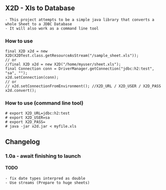 ## X2D - Xls to Database
    - This project attempts to be a simple java library that converts a whole Sheet to a JDBC Database
    - It will also work as a command line tool
    
### How to use
```
final X2D x2d = new X2D(X2DTest.class.getResourceAsStream("/sample_sheet.xls"));
// or
//final X2D x2d = new X2D("/home/myuser/sheet.xls");
final Connection conn = DriverManager.getConnection("jdbc:h2:test", "sa", "");
x2d.setConnection(conn);
// or
// x2d.setConnectionFromEnvironment(); //X2D_URL / X2D_USER / X2D_PASS
x2d.convert();
```

### How to use (command line tool)
```
# export X2D_URL=jdbc:h2:test
# export X2D_USER=sa
# export X2D_PASS=
# java -jar x2d.jar < myfile.xls
```
    
## Changelog
### 1.0a - await finishing to launch
     
    
#### TODO
    - fix date types interpred as double
    - Use streams (Prepare to huge sheets)